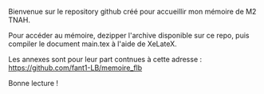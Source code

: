 Bienvenue sur le repository github créé pour accueillir mon mémoire de M2 TNAH.

Pour accéder au mémoire, dezipper l'archive disponible sur ce repo, puis compiler le document main.tex à l'aide de XeLateX.

Les annexes sont pour leur part contnues à cette adresse : https://github.com/fant1-LB/memoire_flb

Bonne lecture !
